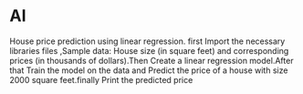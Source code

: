 # AI
House price prediction using linear regression.
first Import the necessary libraries files ,Sample data: House size (in square feet) and corresponding prices (in thousands of dollars).Then Create a linear regression model.After that Train the model on the data and Predict the price of a house with size 2000 square feet.finally Print the predicted price
